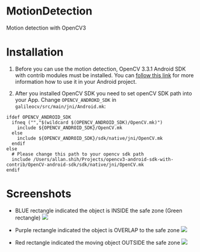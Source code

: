 # MotionDetection
Motion detection with OpenCV3

# Installation 

1. Before you can use the motion detection, OpenCV 3.3.1 Android SDK with contrib modules must be installed. 
You can [follow this link](https://github.com/chaoyangnz/opencv3-android-sdk-with-contrib) for more information how to use it in your Android project.

2. After you installed OpenCV SDK you need to set openCV SDK path into your App.
Change `OPENCV_ANDROKD_SDK` in `galileocv/src/main/jni/Android.mk`:

```
ifdef OPENCV_ANDROID_SDK
  ifneq ("","$(wildcard $(OPENCV_ANDROID_SDK)/OpenCV.mk)")
    include ${OPENCV_ANDROID_SDK}/OpenCV.mk
  else
    include ${OPENCV_ANDROID_SDK}/sdk/native/jni/OpenCV.mk
  endif
else
  # Please change this path to your opencv sdk path
  include /Users/allan.shih/Projects/opencv3-android-sdk-with-contrib/OpenCV-android-sdk/sdk/native/jni/OpenCV.mk
endif

```

# Screenshots

- BLUE rectangle indicated the object is INSIDE the safe zone (Green rectangle)
![](https://i.imgur.com/Qbr1Tmx.png)

- Purple rectangle indicated the object is OVERLAP to the safe zone
![](https://i.imgur.com/IidGoFA.png)

- Red rectangle indicated the moving object OUTSIDE the safe zone
![](https://i.imgur.com/1NdplR7.png)
